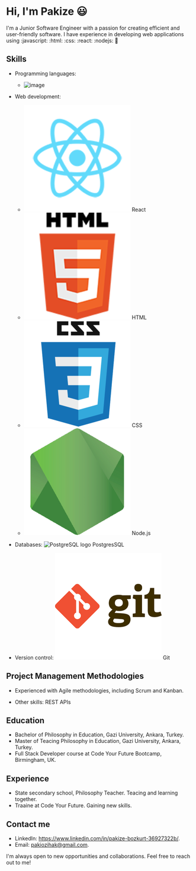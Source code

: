 # Hi, I'm Pakize :smiley:

I'm a Junior Software Engineer with a passion for creating efficient and user-friendly software. I have experience in developing web applications using 
:javascript: :html: :css: :react: :nodejs: :telescope:

## Skills
- Programming languages: 
  - ![image](https://user-images.githubusercontent.com/97640517/216302672-b93a80cc-e020-4058-b39f-156902fad88c.png)
  
- Web development: 
  - ![React](https://raw.githubusercontent.com/github/explore/80688e429a7d4ef2fca1e82350fe8e3517d3494d/topics/react/react.png) React 
  - ![HTML](https://raw.githubusercontent.com/github/explore/80688e429a7d4ef2fca1e82350fe8e3517d3494d/topics/html/html.png) HTML 
  - ![CSS](https://raw.githubusercontent.com/github/explore/80688e429a7d4ef2fca1e82350fe8e3517d3494d/topics/css/css.png) CSS
  - ![Node.js](https://raw.githubusercontent.com/github/explore/80688e429a7d4ef2fca1e82350fe8e3517d3494d/topics/nodejs/nodejs.png) Node.js
  
- Databases: 
  ![PostgreSQL logo](https://www.postgresql.org/media/img/about/press/elephant-header-logo.png) PostgresSQL
  
- Version control: ![Git](https://raw.githubusercontent.com/github/explore/80688e429a7d4ef2fca1e82350fe8e3517d3494d/topics/git/git.png) Git


 ## Project Management Methodologies
- Experienced with Agile methodologies, including Scrum and Kanban.

- Other skills: REST APIs


## Education
- Bachelor of Philosophy in Education, Gazi University, Ankara, Turkey.
- Master of Teacing Philosophy in Education, Gazi University, Ankara, Turkey.
- Full Stack Developer course at Code Your Future Bootcamp, Birmingham, UK.

## Experience
- State secondary school, Philosophy Teacher. Teacing and learning together.
- Traaine at Code Your Future. Gaining new skills.

## Contact me
- LinkedIn: https://www.linkedin.com/in/pakize-bozkurt-36927322b/.
- Email: pakiozihak@gmail.com.

I'm always open to new opportunities and collaborations. Feel free to reach out to me!


